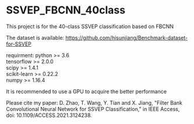 # SSVEP_FBCNN_40class

This project is for the 40-class SSVEP classification based on FBCNN

The dataset is available: https://github.com/hisunjiang/Benchmark-dataset-for-SSVEP  

requirment: 
  python >= 3.6  
  tensorflow >= 2.0.0  
  scipy >= 1.4.1  
  scikit-learn >= 0.22.2  
  numpy >= 1.16.4  

It is recommended to use a GPU to acquire the better performance

Please cite my paper: 
D. Zhao, T. Wang, Y. Tian and X. Jiang, "Filter Bank Convolutional Neural Network for SSVEP Classification," in IEEE Access, doi: 10.1109/ACCESS.2021.3124238.
